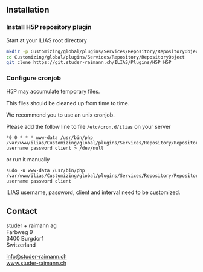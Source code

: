## Installation

### Install H5P repository plugin
Start at your ILIAS root directory 
```bash
mkdir -p Customizing/global/plugins/Services/Repository/RepositoryObject
cd Customizing/global/plugins/Services/Repository/RepositoryObject
git clone https://git.studer-raimann.ch/ILIAS/Plugins/H5P H5P
```

### Configure cronjob
H5P may accumulate temporary files.

This files should be cleaned up from time to time.

We recommend you to use an unix cronjob.

Please add the follow line to file `/etc/cron.d/ilias` on your server

```
*0 0 * * * www-data /usr/bin/php /var/www/ilias/Customizing/global/plugins/Services/Repository/RepositoryObject/H5P/cron.php username password client > /dev/null
```

or run it manually

```
sudo -u www-data /usr/bin/php /var/www/ilias/Customizing/global/plugins/Services/Repository/RepositoryObject/H5P/cron.php username password client
```

ILIAS username, password, client and interval need to be customized.

## Contact
studer + raimann ag  
Farbweg 9  
3400 Burgdorf  
Switzerland 

info@studer-raimann.ch  
www.studer-raimann.ch  
